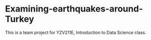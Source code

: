 # Examining-earthquakes-around-Turkey
This is a team project for YZV211E, Introduction to Data Science class. 

